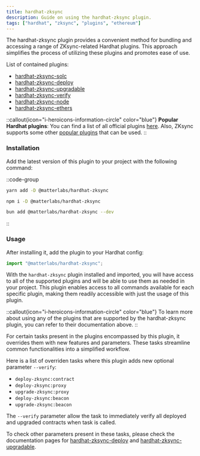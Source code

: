 ```yaml
---
title: hardhat-zksync
description: Guide on using the hardhat-zksync plugin.
tags: ["hardhat", "zksync", "plugins", "ethereum"]
---
```


The hardhat-zksync plugin provides a convenient method for bundling and accessing a range of ZKsync-related Hardhat plugins.
This approach simplifies the process of utilizing these plugins and promotes ease of use.

List of contained plugins:

- [hardhat-zksync-solc](hardhat-zksync-solc)
- [hardhat-zksync-deploy](hardhat-zksync-deploy)
- [hardhat-zksync-upgradable](hardhat-zksync-upgradable)
- [hardhat-zksync-verify](hardhat-zksync-verify)
- [hardhat-zksync-node](hardhat-zksync-node)
- [hardhat-zksync-ethers](hardhat-zksync-ethers)

::callout{icon="i-heroicons-information-circle" color="blue"}
**Popular Hardhat plugins**:
You can find a list of all official plugins [here](getting-started).
Also, ZKsync supports some other [popular plugins](other-plugins) that can be used.
::

### Installation

Add the latest version of this plugin to your project with the following command:

::code-group

```bash [yarn]
yarn add -D @matterlabs/hardhat-zksync
```

```bash [npm]
npm i -D @matterlabs/hardhat-zksync
```

```bash [bun]
bun add @matterlabs/hardhat-zksync --dev
```

::

### Usage

After installing it, add the plugin to your Hardhat config:

```javascript
import "@matterlabs/hardhat-zksync";
```

With the `hardhat-zksync` plugin installed and imported, you will have access to all of the supported plugins
and will be able to use them as needed in your project.
This plugin enables access to all commands available for each specific plugin, making them readily accessible with just the usage of this plugin.

::callout{icon="i-heroicons-information-circle" color="blue"}
To learn more about using any of the plugins that are supported by the hardhat-zksync plugin, you can refer to their documentation above.
::

For certain tasks present in the plugins encompassed by this plugin, it overrides them with new features and parameters.
These tasks streamline common functionalities into a simplified workflow.

Here is a list of overriden tasks where this plugin adds new optional parameter `--verify`:

- `deploy-zksync:contract`
- `deploy-zksync:proxy`
- `upgrade-zksync:proxy`
- `deploy-zksync:beacon`
- `upgrade-zksync:beacon`

The `--verify` parameter allow the task to immediately verify all deployed and upgraded contracts when task is called.

To check other parameters present in these tasks, please check the documentation pages for [hardhat-zksync-deploy](hardhat-zksync-deploy) and [hardhat-zksync-upgradable](hardhat-zksync-upgradable).
